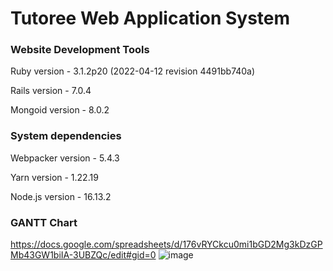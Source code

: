 # Tutoree Web Application System

### Website Development Tools

Ruby version - 3.1.2p20 (2022-04-12 revision 4491bb740a)

Rails version - 7.0.4

Mongoid version - 8.0.2


### System dependencies

Webpacker version - 5.4.3

Yarn version - 1.22.19

Node.js version - 16.13.2

### GANTT Chart
https://docs.google.com/spreadsheets/d/176vRYCkcu0mi1bGD2Mg3kDzGPMb43GW1biIA-3UBZQc/edit#gid=0
![image](https://user-images.githubusercontent.com/57649092/198190348-13483bb6-d974-4e65-a56a-7123e2a76ba9.png)
